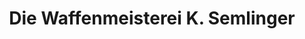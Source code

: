 ---
title: "Die Waffenmeisterei K. Semlinger"
url: /cadolzburg/die-waffenmeisterei-k-semlinger/
shop: Outdoor
---